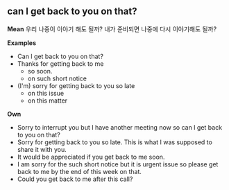 can I get back to you on that?
------------

**Mean**
우리 나중이 이야기 해도 될까?
내가 준비되면 나중에 다시 이야기해도 될까?

**Examples**
- Can I get back to you on that?
- Thanks for getting back to me 
  - so soon.
  - on such short notice
- (I'm) sorry for getting back to you so late
  - on this issue
  - on this matter

**Own**
- Sorry to interrupt you but I have another meeting now so can I get back to you on that?
- Sorry for getting back to you so late. This is what I was supposed to share it with you.
- It would be appreciated if you get back to me soon.
- I am sorry for the such short notice but it is urgent issue so please get back to me by the end of this week on that.
- Could you get back to me after this call? 

